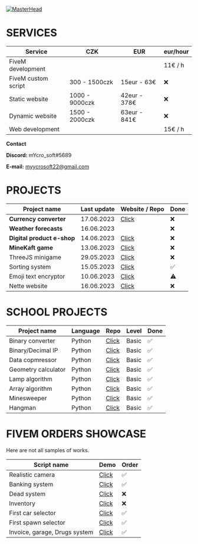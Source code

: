 [![MasterHead](https://i.imgur.com/zdrXIzM.jpg)]()

# SERVICES

| Service             | CZK            | EUR           | eur/hour  |
| ------------------- | -------------- | ------------- | --------- |
| FiveM development   |                |               | 11€ / h |
| FiveM custom script | 300 - 1500czk  | 15eur - 63€  | ❌        |
| Static website      | 1000 - 9000czk | 42eur - 378€ | ❌        |
| Dynamic website     | 1500 - 2000czk | 63eur - 841€ | ❌        |
| Web development     |                |               | 15€ / h |

**Contact**

**Discord:** mYcro_soft#5689

**E-mail:** myycrosoft22@gmail.com

# PROJECTS

| Project name                     | Last update | Website / Repo                                                                          | Done |
| -------------------------------- | ----------- | --------------------------------------------------------------------------------------- | ---- |
| **Currency converter**     | 17.06.2023  | [Click](https://myycrosoft.github.io/currency_converter/)                                  | ❌   |
| **Weather forecasts**      | 16.06.2023  |                                                                                         | ❌   |
| **Digital product e-shop** | 14.06.2023  | [Click](https://github.com/mYYcroSoft/Digital_products_eshop_and_encryptor "Demo")            | ❌   |
| **MineKaft game**          | 13.06.2023  | [Click](https://github.com/mYYcroSoft/python_repository/tree/main/MajnKampf_game)          | ❌   |
| ThreeJS minigame                 | 29.05.2023  | [Click](https://github.com/mYYcroSoft/three.js_projects)                                   | ❌   |
| Sorting system                   | 15.05.2023  | [Click](https://github.com/mYYcroSoft/python_repository/tree/main/sorting_system)          | ✅   |
| Emoji text encryptor             | 10.06.2023  | [Click](https://github.com/mYYcroSoft/python_repository/blob/main/text_encryptor/index.py) | ⚠   |
| Nette website                    | 16.06.2023  | [Click](https://github.com/mYYcroSoft/nette-fw)                                            | ❌   |

# SCHOOL PROJECTS

| Project name        | Language | Repo                                                                                  | Level | Done |
| ------------------- | -------- | ------------------------------------------------------------------------------------- | ----- | ---- |
| Binary converter    | Python   | [Click](https://github.com/mYYcroSoft/Python-NumberToBinary)                             | Basic | ✅   |
| Binary/Decimal IP   | Python   | [Click](https://github.com/mYYcroSoft/Python_IP_Binary-Decimal)                          | Basic | ✅   |
| Data copmressor     | Python   | [Click](https://github.com/mYYcroSoft/py_data_compression)                               | Basic | ✅   |
| Geometry calculator | Python   | [Click](https://github.com/mYYcroSoft/py_Geometry_calc)                                  | Basic | ✅   |
| Lamp algorithm      | Python   | [Click](https://github.com/mYYcroSoft/python-lampy)                                      | Basic | ✅   |
| Array algorithm     | Python   | [Click](https://github.com/mYYcroSoft/python_repository/tree/main/array_simple_while)    | Basic | ✅   |
| Minesweeper         | Python   | [Click](https://github.com/mYYcroSoft/python_repository/tree/main/minesweeper)           | Basic | ✅   |
| Hangman             | Python   | [Click](https://github.com/mYYcroSoft/python_repository/tree/main/selftmurder_word_game) | Basic | ✅   |

# FIVEM ORDERS SHOWCASE

Here are not all samples of works.

| Script name                   | Demo                                                                                                                                          | Order |
| ----------------------------- | --------------------------------------------------------------------------------------------------------------------------------------------- | ----- |
| Realistic camera              | [Click](https://www.youtube.com/watch?v=QqtS0aRFJ8E)                                                                                             | ✅    |
| Banking system                | [Click](https://streamable.com/24c490)                                                                                                           | ✅    |
| Dead system                   | [Click](https://cdn.discordapp.com/attachments/785524530306875392/995742127201976332/fc_deadscreen-demo.mp4)                                     | ❌    |
| Inventory                     | [Click](https://cdn.discordapp.com/attachments/785524530306875392/899292200142274600/unknown-10.png)                                             | ❌    |
| First car selector            | [Click](https://cdn.discordapp.com/attachments/1092525759970676836/1100709372440608788/FiveM_by_Cfx.re_-_FC-LUA_-_Dev_1_2023-04-26_11-03-08.mp4) | ✅    |
| First spawn selector          | [Click](https://cdn.discordapp.com/attachments/1118959915613036604/1129006335984406618/FiveM_by_Cfx.re_-_FC-LUA_-_Dev_1_2023-07-13_13-07-42.mp4) | ✅    |
| Invoice, garage, Drugs system | [Click](https://www.youtube.com/watch?v=yb6xRxWLTzo)                                                                                             | ✅    |
